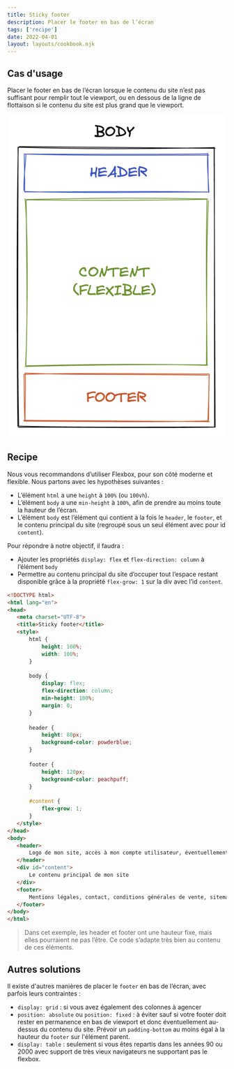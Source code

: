 ```yaml
---
title: Sticky footer
description: Placer le footer en bas de l’écran
tags: ['recipe']
date: 2022-04-01
layout: layouts/cookbook.njk
---
```


## Cas d'usage
Placer le footer en bas de l’écran lorsque le contenu du site n’est pas suffisant pour remplir tout le viewport, ou en dessous de la ligne de flottaison si le contenu du site est plus grand que le viewport.

![Structure html header, content et footer](../assets/illustrations/sticky-footer.png)

## Recipe
Nous vous recommandons d’utiliser Flexbox, pour son côté moderne et flexible.
Nous partons avec les hypothèses suivantes :
* L’élément `html` a une `height` à `100%` (ou `100vh`).
* L’élément `body` a une `min-height` à `100%`, afin de prendre au moins toute la hauteur de l’écran.
* L’élément `body` est l’élément qui contient à la fois le `header`, le `footer`, et le contenu principal du site (regroupé sous un seul élément avec pour id `content`).

Pour répondre à notre objectif, il faudra :
* Ajouter les propriétés `display: flex` et `flex-direction: column` à l’élément `body`
* Permettre au contenu principal du site d’occuper tout l’espace restant disponible grâce à la propriété `flex-grow: 1` sur la div avec l’id `content`.

```html
<!DOCTYPE html>
<html lang="en">
<head>
   <meta charset="UTF-8">
   <title>Sticky footer</title>
   <style>
       html {
           height: 100%;
           width: 100%;
       }

       body {
           display: flex;
           flex-direction: column;
           min-height: 100%;
           margin: 0; 
       }
      
       header {
           height: 80px;
           background-color: powderblue;
       }

       footer {
           height: 120px;
           background-color: peachpuff;
       }
      
       #content {
           flex-grow: 1;
       }
   </style>
</head>
<body>
   <header>
       Logo de mon site, accès à mon compte utilisateur, éventuellement navigation...
   </header>
   <div id="content">
       Le contenu principal de mon site
   </div>
   <footer>
       Mentions légales, contact, conditions générales de vente, sitemap...
   </footer>
</body>
</html>
```

>Dans cet exemple, les header et footer ont une hauteur fixe, mais elles pourraient ne pas l’être. Ce code s’adapte très bien au contenu de ces éléments.

## Autres solutions
Il existe d'autres manières de placer le `footer` en bas de l’écran, avec parfois leurs contraintes :
* `display: grid` : si vous avez également des colonnes à agencer
* `position: absolute` ou `position: fixed` : à éviter sauf si votre footer doit rester en permanence en bas de viewport et donc éventuellement au-dessus du contenu du site. Prévoir un `padding-bottom` au moins égal à la hauteur du `footer` sur l'élément parent.
* `display: table` : seulement si vous êtes repartis dans les années 90 ou 2000 avec support de très vieux navigateurs ne supportant pas le flexbox.
